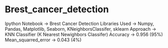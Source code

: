 # Brest_cancer_detection
Ipython Notebook    -> Brest Cancer Detection
Libraries Used      -> Numpy, Pandas, Matplotlib, Seaborn, KNeighborsClassifer, sklearn
Approach            -> KNN Classifier (K Nearest Newighbors Classifer)
Accuracy            -> 0.956  (95%)
Mean_squarred_error -> 0.043  (4%)
